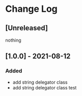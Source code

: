 # Change Log

## [Unreleased]

nothing

## [1.0.0] - 2021-08-12

### Added

- add string delegator class
- add string delegator class test
